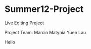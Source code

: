 Summer12-Project
================

Live Editing Project

Project Team:
Marcin Matynia
Yuen Lau

Hello